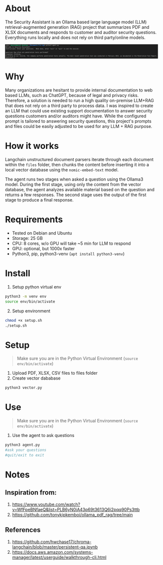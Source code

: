 
# About
The Security Assistant is an Ollama based large language model (LLM) retrieval-augmented generation (RAG) project that summarizes PDF and XLSX documents and responds to customer and auditor security questions.  Everything runs locally and does not rely on third party/online models.

![sample](sample.png)

# Why
Many organizations are hesitant to provide internal documentation to web based LLMs, such as ChatGPT, because of legal and privacy risks. Therefore, a solution is needed to run a high quality on-premise LLM+RAG that does not rely on a third party to process data. I was inspired to create an LLM that could use existing support documentation to answer security questions customers and/or auditors might have. While the configured prompt is tailored to answering security questions, this project's prompts and files could be easily adjusted to be used for any LLM + RAG purpose.

# How it works
Langchain unstructured document parsers iterate through each document within the `files` folder, then chunks the content before inserting it into a local vector database using the `nomic-embed-text` model.

The agent runs two stages when asked a question using the Ollama3 model.  During the first stage, using only the content from the vector database, the agent analyzes available material based on the question and returns a few responses.  The second stage uses the output of the first stage to produce a final response.

# Requirements
- Tested on Debian and Ubuntu
- Storage: 25 GB
- CPU: 8 cores, w/o GPU will take ~5 min for LLM to respond
- GPU: optional, but 1000x faster
- Python3, pip, python3-venv (`apt install python3-venv`)

# Install
1. Setup python virtual env
```bash
python3 -m venv env
source env/bin/activate
```
2. Setup environment
```bash
chmod +x setup.sh
./setup.sh
```

# Setup
> Make sure you are in the Python Virtual Environment (`source env/bin/activate`)
1. Upload PDF, XLSX, CSV files to files folder
2. Create vector dababase
```bash
python3 vector.py
```

# Use
> Make sure you are in the Python Virtual Environment (`source env/bin/activate`)
1. Use the agent to ask questions
```bash
python3 agent.py
#ask your questions
#quit/exit to exit
```

# Notes
## Inspiration from:
1. https://www.youtube.com/watch?v=WfFpeBNfaeQ&list=PLB6yN0iA43p69t3613Q6i2pqq90Ps3ttb
2. https://github.com/tonykipkemboi/ollama_pdf_rag/tree/main

## References
1. https://github.com/hwchase17/chroma-langchain/blob/master/persistent-qa.ipynb
2. https://docs.aws.amazon.com/systems-manager/latest/userguide/walkthrough-cli.html
